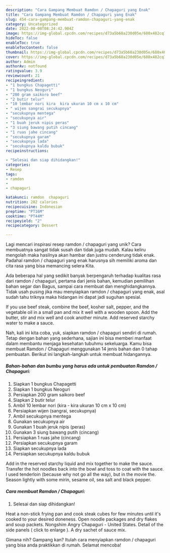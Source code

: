 ```yaml
---
description: "Cara Gampang Membuat Ramdon / Chapaguri yang Enak"
title: "Cara Gampang Membuat Ramdon / Chapaguri yang Enak"
slug: 454-cara-gampang-membuat-ramdon-chapaguri-yang-enak
category: Uncategorized
date: 2022-08-08T08:24:42.904Z
image: https://img-global.cpcdn.com/recipes/d73a5b68a230d05e/680x482cq70/ramdon-chapaguri-foto-resep-utama.jpg
hideToc: false
enableToc: true
enableTocContent: false
thumbnail: https://img-global.cpcdn.com/recipes/d73a5b68a230d05e/680x482cq70/ramdon-chapaguri-foto-resep-utama.jpg
cover: https://img-global.cpcdn.com/recipes/d73a5b68a230d05e/680x482cq70/ramdon-chapaguri-foto-resep-utama.jpg
author: Admin
authorAv: notfound
ratingvalue: 3.9
reviewcount: 21
recipeingredient:
- "1 bungkus Chapagetti"
- "1 bungkus Neoguri"
- "200 gram saikoro beef"
- "2 butir telur"
- "10 lembar nori kira  kira ukuran 10 cm x 10 cm"
- " wijen sangrai secukupnya"
- "secukupnya mentega"
- "secukupnya air"
- "1 buah jeruk nipis peras"
- "3 siung bawang putih cincang"
- "1 ruas jahe cincang"
- "secukupnya garam"
- "secukupnya lada"
- "secukupnya kaldu bubuk"
recipeinstructions:

- "Selesai dan siap dihidangkan!"
categories:
- Resep
tags:
- ramdon
- 
- chapaguri

katakunci: ramdon  chapaguri 
nutrition: 282 calories
recipecuisine: Indonesian
preptime: "PT16M"
cooktime: "PT44M"
recipeyield: "2"
recipecategory: Dessert

---
```





Lagi mencari inspirasi resep ramdon / chapaguri yang unik? Cara membuatnya sangat tidak susah dan tidak juga mudah. Kalau keliru mengolah maka hasilnya akan hambar dan justru cenderung tidak enak. Padahal ramdon / chapaguri yang enak harusnya sih memiliki aroma dan cita rasa yang bisa memancing selera Kita.





Ada beberapa hal yang sedikit banyak berpengaruh terhadap kualitas rasa dari ramdon / chapaguri, pertama dari jenis bahan, kemudian pemilihan bahan segar dan Bagus, sampai cara membuat dan menghidangkannya. Tidak usah pusing jika mau menyiapkan ramdon / chapaguri yang enak,      asal sudah tahu triknya maka hidangan ini dapat jadi suguhan spesial.














If you use beef steak, combine the beef, kosher salt, pepper, and the vegetable oil in a small pan and mix it well with a wooden spoon. Add the butter, stir and mix well and cook another minute. Add reserved starchy water to make a sauce.






Nah, kali ini kita coba, yuk, siapkan ramdon / chapaguri sendiri di rumah. Tetap dengan bahan yang sederhana, sajian ini bisa memberi manfaat dalam membantu menjaga kesehatan tubuhmu sekeluarga. Kamu bisa membuat Ramdon / Chapaguri menggunakan 14 jenis bahan dan 0 tahap pembuatan. Berikut ini langkah-langkah untuk membuat hidangannya.

<!--inarticleads1-->

##### Bahan-bahan dan bumbu yang harus ada untuk pembuatan Ramdon / Chapaguri:

1. Siapkan 1 bungkus Chapagetti
1. Siapkan 1 bungkus Neoguri
1. Persiapkan 200 gram saikoro beef
1. Siapkan 2 butir telur
1. Ambil 10 lembar nori (kira - kira ukuran 10 cm x 10 cm)
1. Persiapkan  wijen (sangrai, secukupnya)
1. Ambil secukupnya mentega
1. Gunakan secukupnya air
1. Gunakan 1 buah jeruk nipis (peras)
1. Gunakan 3 siung bawang putih (cincang)
1. Persiapkan 1 ruas jahe (cincang)
1. Persiapkan secukupnya garam
1. Siapkan secukupnya lada
1. Persiapkan secukupnya kaldu bubuk


Add in the reserved starchy liquid and mix together to make the sauce. Transfer the hot noodles back into the bowl and toss to coat with the sauce. I used tenderloin (because why not go all the way), but in the movie the. Season lightly with some mirin, sesame oil, sea salt and black pepper. 

<!--inarticleads2-->

##### Cara membuat Ramdon / Chapaguri:


1. Selesai dan siap dihidangkan!

Heat a non-stick frying pan and cook steak cubes for few minutes until it&#39;s cooked to your desired doneness. Open noodle packages and dry flakes and soup packets. Nongshim Angry Chapaguri - United States. Detail of the side panels ( click to enlarge ). A dry sachet of sauce mix. 

Gimana nih? Gampang kan? Itulah cara menyiapkan ramdon / chapaguri yang bisa anda praktikkan di rumah. Selamat mencoba!
